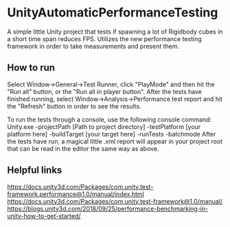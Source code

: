 # UnityAutomaticPerformanceTesting
A simple little Unity project that tests if spawning a lot of Rigidbody cubes in a short time span reduces FPS.
Utilizes the new performance testing framework in order to take measurements and present them.

## How to run
Select Window->General->Test Runner, click "PlayMode" and then hit the "Run all" button, or the "Run all in player button".
After the tests have finished running, select Window->Analysis->Performance test report and hit the "Refresh" button in order to see the results.

To run the tests through a console, use the following console command:
Unity.exe -projectPath [Path to project directory] -testPlatform [your platform here] -buildTarget [your target here] -runTests -batchmode
After the tests have run, a magical little .xml report will appear in your project root that can be read in the editor the same way as above.

## Helpful links
https://docs.unity3d.com/Packages/com.unity.test-framework.performance@1.0/manual/index.html
https://docs.unity3d.com/Packages/com.unity.test-framework@1.0/manual/
https://blogs.unity3d.com/2018/09/25/performance-benchmarking-in-unity-how-to-get-started/
